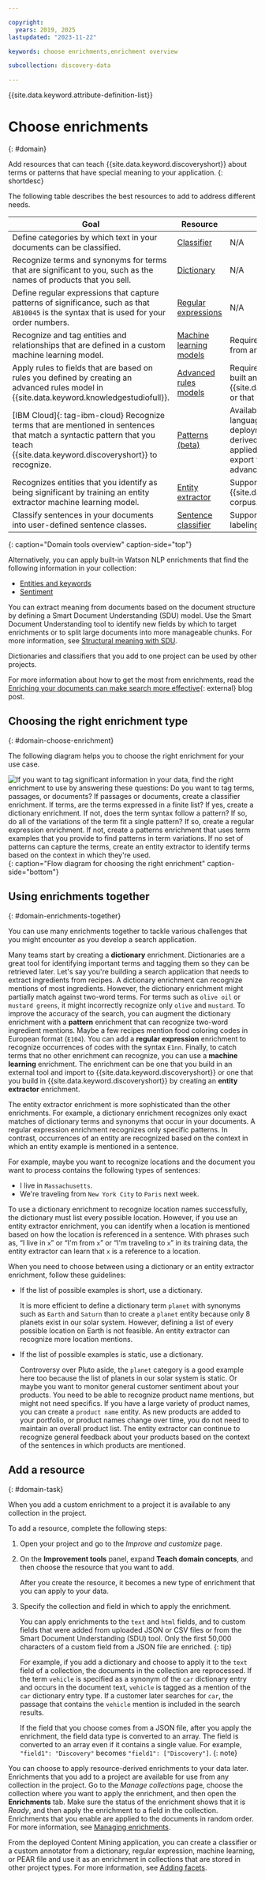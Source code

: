```yaml
---

copyright:
  years: 2019, 2025
lastupdated: "2023-11-22"

keywords: choose enrichments,enrichment overview

subcollection: discovery-data

---
```


{{site.data.keyword.attribute-definition-list}}

# Choose enrichments
{: #domain}

Add resources that can teach {{site.data.keyword.discoveryshort}} about terms or patterns that have special meaning to your application.
{: shortdesc}

The following table describes the best resources to add to address different needs.

| Goal | Resource | Notes |
|------|----------|-------|
| Define categories by which text in your documents can be classified. | [Classifier](/docs/discovery-data?topic=discovery-data-domain-classifier) | N/A |
| Recognize terms and synonyms for terms that are significant to you, such as the names of products that you sell. | [Dictionary](/docs/discovery-data?topic=discovery-data-domain-dictionary) | N/A |
| Define regular expressions that capture patterns of significance, such as that `AB10045` is the syntax that is used for your order numbers. | [Regular expressions](/docs/discovery-data?topic=discovery-data-domain-regex) | N/A |
| Recognize and tag entities and relationships that are defined in a custom machine learning model. | [Machine learning models](/docs/discovery-data?topic=discovery-data-domain-ml) | Requires a model that is built and exported from another IBM tool. |
| Apply rules to fields that are based on rules you defined by creating an advanced rules model in {{site.data.keyword.knowledgestudiofull}}. | [Advanced rules models](/docs/discovery-data?topic=discovery-data-domain-ml#advanced-rules) |  Requires an advanced rules model that is built and exported from {{site.data.keyword.knowledgestudiofull}} or that uses an exported Patterns resource. |
| [IBM Cloud]{: tag-ibm-cloud} Recognize terms that are mentioned in sentences that match a syntactic pattern that you teach {{site.data.keyword.discoveryshort}} to recognize. | [Patterns (beta)](/docs/discovery-data?topic=discovery-data-domain-pattern) | Available as a beta feature for English-language collections in managed deployments only. The enrichment that is derived by defining patterns cannot be applied to Content Mining projects. You can export the resource and use it as an advanced rules model. |
| Recognizes entities that you identify as being significant by training an entity extractor machine learning model. | [Entity extractor](/docs/discovery-data?topic=discovery-data-entity-extractor) | Supports starting from an imported {{site.data.keyword.knowledgestudioshort}} corpus. |
| Classify sentences in your documents into user-defined sentence classes. | [Sentence classifier](/docs/discovery-data?topic=discovery-data-sentence-classifier) | Supports smart labeling to speed up the labeling process. |
{: caption="Domain tools overview" caption-side="top"}

Alternatively, you can apply built-in Watson NLP enrichments that find the following information in your collection:

-   [Entities and keywords](/docs/discovery-data?topic=discovery-data-nlu)
-   [Sentiment](/docs/discovery-data?topic=discovery-data-nlu-sentiment)

You can extract meaning from documents based on the document structure by defining a Smart Document Understanding (SDU) model. Use the Smart Document Understanding tool to identify new fields by which to target enrichments or to split large documents into more manageable chunks. For more information, see [Structural meaning with SDU](/docs/discovery-data?topic=discovery-data-configuring-fields).

Dictionaries and classifiers that you add to one project can be used by other projects.

For more information about how to get the most from enrichments, read the [Enriching your documents can make search more effective](https://community.ibm.com/community/user/watsonai/blogs/bill-murdock1/2022/01/14/enriching-your-documents-can-make-search-more-effe){: external} blog post.

## Choosing the right enrichment type
{: #domain-choose-enrichment}

The following diagram helps you to choose the right enrichment for your use case.

![If you want to tag significant information in your data, find the right enrichment to use by answering these questions: Do you want to tag terms, passages, or documents? If passages or documents, create a classifier enrichment. If terms, are the terms expressed in a finite list? If yes, create a dictionary enrichment. If not, does the term syntax follow a pattern? If so, do all of the variations of the term fit a single pattern? If so, create a regular expression enrichment. If not, create a patterns enrichment that uses term examples that you provide to find patterns in term variations. If no set of patterns can capture the terms, create an entity extractor to identify terms based on the context in which they're used. ](images/enrichment-flowchart-plus-text-revision.drawio.png){: caption="Flow diagram for choosing the right enrichment" caption-side="bottom"}

## Using enrichments together
{: #domain-enrichments-together}

You can use many enrichments together to tackle various challenges that you might encounter as you develop a search application. 

Many teams start by creating a **dictionary** enrichment. Dictionaries are a great tool for identifying important terms and tagging them so they can be retrieved later. Let's say you're building a search application that needs to extract ingredients from recipes. A dictionary enrichment can recognize mentions of most ingredients. However, the dictionary enrichment might partially match against two-word terms. For terms such as `olive oil` or `mustard greens`, it might incorrectly recognize only `olive` and `mustard`. To improve the accuracy of the search, you can augment the dictionary enrichment with a **pattern** enrichment that can recognize two-word ingredient mentions. Maybe a few recipes mention food coloring codes in European format (`E104`). You can add a **regular expression** enrichment to recognize occurrences of codes with the syntax `E1nn`. Finally, to catch terms that no other enrichment can recognize, you can use a **machine learning** enrichment. The enrichment can be one that you build in an external tool and import to {{site.data.keyword.discoveryshort}} or one that you build in {{site.data.keyword.discoveryshort}} by creating an **entity extractor** enrichment.

The entity extractor enrichment is more sophisticated than the other enrichments. For example, a dictionary enrichment recognizes only exact matches of dictionary terms and synonyms that occur in your documents. A regular expression enrichment recognizes only specific patterns. In contrast, occurrences of an entity are recognized based on the context in which an entity example is mentioned in a sentence.

For example, maybe you want to recognize locations and the document you want to process contains the following types of sentences:

-   I live in `Massachusetts`.
-   We're traveling from `New York City` to `Paris` next week.

To use a dictionary enrichment to recognize location names successfully, the dictionary must list every possible location. However, if you use an entity extractor enrichment, you can identify when a location is mentioned based on how the location is referenced in a sentence. With phrases such as, “I live in `x`” or “I'm from `x`” or “I'm traveling to `x`” in its training data, the entity extractor can learn that `x` is a reference to a location.

When you need to choose between using a dictionary or an entity extractor enrichment, follow these guidelines:

-   If the list of possible examples is short, use a dictionary.

    It is more efficient to define a dictionary term `planet` with synonyms such as `Earth` and `Saturn` than to create a `planet` entity because only 8 planets exist in our solar system. However, defining a list of every possible location on Earth is not feasible. An entity extractor can recognize more location mentions.
-   If the list of possible examples is static, use a dictionary.

    Controversy over Pluto aside, the `planet` category is a good example here too because the list of planets in our solar system is static. Or maybe you want to monitor general customer sentiment about your products. You need to be able to recognize product name mentions, but might not need specifics. If you have a large variety of product names, you can create a `product name` entity. As new products are added to your portfolio, or product names change over time, you do not need to maintain an overall product list. The entity extractor can continue to recognize general feedback about your products based on the context of the sentences in which products are mentioned.

## Add a resource
{: #domain-task}

When you add a custom enrichment to a project it is available to any collection in the project.

To add a resource, complete the following steps:

1.  Open your project and go to the *Improve and customize* page.
1.  On the **Improvement tools** panel, expand **Teach domain concepts**, and then choose the resource that you want to add.

    After you create the resource, it becomes a new type of enrichment that you can apply to your data.
1.  Specify the collection and field in which to apply the enrichment.

    You can apply enrichments to the `text` and `html` fields, and to custom fields that were added from uploaded JSON or CSV files or from the Smart Document Understanding (SDU) tool. Only the first 50,000 characters of a custom field from a JSON file are enriched.
    {: tip}

    For example, if you add a dictionary and choose to apply it to the `text` field of a collection, the documents in the collection are reprocessed. If the term `vehicle` is specified as a synonym of the `car` dictionary entry and occurs in the document text, `vehicle` is tagged as a mention of the `car` dictionary entry type. If a customer later searches for `car`, the passage that contains the `vehicle` mention is included in the search results.

    If the field that you choose comes from a JSON file, after you apply the enrichment, the field data type is converted to an array. The field is converted to an array even if it contains a single value. For example, `"field1": "Discovery"` becomes `"field1": ["Discovery"]`.
    {: note}

You can choose to apply resource-derived enrichments to your data later. Enrichments that you add to a project are available for use from any collection in the project. Go to the *Manage collections* page, choose the collection where you want to apply the enrichment, and then open the **Enrichments** tab. Make sure the status of the enrichment shows that it is *Ready*, and then apply the enrichment to a field in the collection. Enrichments that you enable are applied to the documents in random order. For more information, see [Managing enrichments](/docs/discovery-data?topic=discovery-data-manage-enrichments).

From the deployed Content Mining application, you can create a classifier or a custom annotator from a dictionary, regular expression, machine learning, or PEAR file and use it as an enrichment in collections that are stored in other project types. For more information, see [Adding facets](/docs/discovery-data?topic=discovery-data-cm-add-facets).

